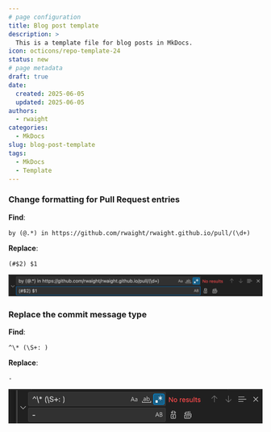 ```yaml
---
# page configuration
title: Blog post template
description: >
  This is a template file for blog posts in MkDocs.
icon: octicons/repo-template-24
status: new
# page metadata
draft: true
date:
  created: 2025-06-05
  updated: 2025-06-05
authors:
  - rwaight
categories:
  - MkDocs
slug: blog-post-template
tags:
  - MkDocs
  - Template
---
```



### Change formatting for Pull Request entries

**Find**:
```shell
by (@.*) in https://github.com/rwaight/rwaight.github.io/pull/(\d+)
```

**Replace**:
```shell
(#$2) $1
```

![regex-release-notes-pr-entries-vscode](images/regex-release-notes-pr-entries-vscode.png)


### Replace the commit message type

**Find**:
```shell
^\* (\S+: )
```

**Replace**:
```shell
- 
```

![regex-release-notes-commit-message-vscode](images/regex-release-notes-commit-message-vscode.png)
